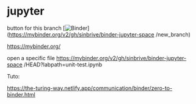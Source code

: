 # jupyter

button for this branch
[![Binder](https://mybinder.org/badge_logo.svg)](https://mybinder.org/v2/gh/sinbrive/binder-jupyter-space
/new_branch)


https://mybinder.org/

open a specific file
https://mybinder.org/v2/gh/sinbrive/binder-jupyter-space
/HEAD?labpath=unit-test.ipynb


Tuto:

https://the-turing-way.netlify.app/communication/binder/zero-to-binder.html
